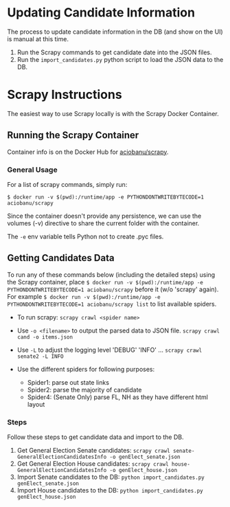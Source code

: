 # Updating Candidate Information
The process to update candidate information in the DB (and show on the UI) is manual at this time.  
1. Run the Scrapy commands to get candidate date into the JSON files.
2. Run the `import_candidates.py` python script to load the JSON data to the DB.

# Scrapy Instructions
The easiest way to use Scrapy locally is with the Scrapy Docker Container.

## Running the Scrapy Container
Container info is on the Docker Hub for [aciobanu/scrapy](https://hub.docker.com/r/aciobanu/scrapy/).

### General Usage
For a list of scrapy commands, simply run:

`$ docker run -v $(pwd):/runtime/app -e PYTHONDONTWRITEBYTECODE=1 aciobanu/scrapy`

Since the container doesn't provide any persistence, we can use the volumes (-v) directive to share the current folder with the container.

The `-e` env variable tells Python not to create .pyc files.

## Getting Candidates Data
To run any of these commands below (including the detailed steps) using the Scrapy container, place `$ docker run -v $(pwd):/runtime/app -e PYTHONDONTWRITEBYTECODE=1 aciobanu/scrapy` before it (w/o 'scrapy' again). For example `$ docker run -v $(pwd):/runtime/app -e PYTHONDONTWRITEBYTECODE=1 aciobanu/scrapy list` to list available spiders.

- To run scrapy:
`scrapy crawl <spider name>`

- Use `-o <filename>` to output the parsed data to JSON file.
`scrapy crawl cand -o items.json`
 
- Use `-L` to adjust the logging level 'DEBUG' 'INFO' ...
`scrapy crawl senate2 -L INFO`

- Use the different spiders for following purposes:
	* Spider1: parse out state links
	* Spider2: parse the majority of candidate
	* Spider4: (Senate Only) parse FL, NH as they have different html layout

### Steps
Follow these steps to get candidate data and import to the DB.  
1. Get General Election Senate candidates: `scrapy crawl senate-GeneralElectionCandidatesInfo -o genElect_senate.json`  
2. Get General Election House candidates: `scrapy crawl house-GeneralElectionCandidatesInfo -o genElect_house.json`  
3. Import Senate candidates to the DB: `python import_candidates.py genElect_senate.json`  
4. Import House candidates to the DB: `python import_candidates.py genElect_house.json`  

